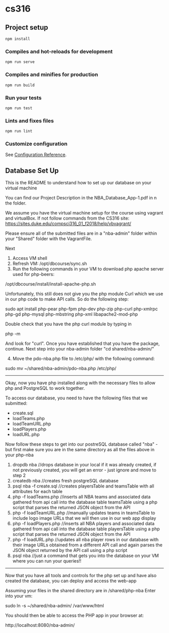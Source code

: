 # cs316

## Project setup
```
npm install
```

### Compiles and hot-reloads for development
```
npm run serve
```

### Compiles and minifies for production
```
npm run build
```

### Run your tests
```
npm run test
```

### Lints and fixes files
```
npm run lint
```

### Customize configuration
See [Configuration Reference](https://cli.vuejs.org/config/).

## Database Set Up
This is the README to understand how to set up our database on your virtual machine

You can find our Project Description in the NBA_Database_App-1.pdf in n the folder.

We assume you have the virtual machine setup for the course using vagrant and virtualBox.
If not follow commands from the CS316 site: https://sites.duke.edu/compsci316_01_f2018/help/vbvagrant/

Please ensure all of the submitted files are in a "nba-admin" folder within your
"Shared" folder with the VagrantFile.

Next

1. Access VM shell
2. Refresh VM: /opt/dbcourse/sync.sh
3. Run the following commands in your VM to download php apache server used for php-beers:

/opt/dbcourse/install/install-apache-php.sh

Unfortunately, this still does not give you the php module Curl which we use in our php code to make API calls. So do the following step: 

sudo apt install php-pear php-fpm php-dev php-zip php-curl php-xmlrpc php-gd php-mysql php-mbstring php-xml libapache2-mod-php


Double check that you have the php curl module by typing in 

php -m 

And look for "curl". Once you have established that you have the package, continue. 
Next step into your nba-admin folder "cd shared/nba-admin/"

4. Move the pdo-nba.php file to /etc/php/ with the following command:

sudo mv ~/shared/nba-admin/pdo-nba.php /etc/php/ 

*************************************************************
Okay, now you have php installed along with the necessary files to allow php and PostgreSQL to work together.

To access our database, you need to have the following files that we submitted:
- create.sql 
- loadTeams.php
- loadTeamURL.php
- loadPlayers.php
- loadURL.php 

Now follow these steps to get into our postreSQL database called "nba" - but first make sure you are in the same directory as all the files above in your php-nba 

1. dropdb nba //drops database in your local if it was already created, if not previously created, you will get an error - just ignore and move to step 2 
2. createdb nba  //creates fresh postgreSQL database 
3. psql nba -f create.sql //creates playersTable and teamsTable with all attributes for each table 
4. php -f loadTeams.php  //inserts all NBA teams and associated data gathered from api call into the database table teamsTable using a php script that parses the returned JSON object from the API 
5. php -f loadTeamURL.php //manually updates teams in teamsTable to include logo image URLs that we will then use in our web app display 
6. php -f loadPlayers.php  //inserts all NBA players and associated data gathered from api call into the database table playersTable using a php script that parses the returned JSON object from the API 
7. php -f loadURL.php //updates all nba player rows in our database with their image URLs obtained from a different API call and again parses the JSON object returned by the API call using a php script 
8. psql nba //just a command that gets you into the database on your VM where you can run your queries!!

*********
Now that you have all tools and controls for the php set up and have also created the database, you can deploy and access the web-app

Assuming your files in the shared directory are in /shared/php-nba
Enter into your vm: 

sudo ln -s ~/shared/nba-admin/ /var/www/html

You should then be able to access the PHP app in your browser at: 

http://localhost:8080/nba-admin/

